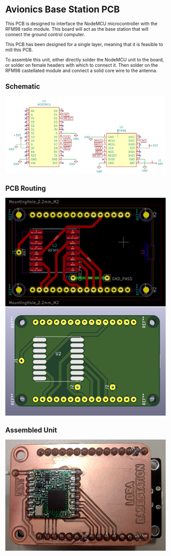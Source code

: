 # Avionics Base Station PCB

This PCB is designed to interface the NodeMCU microcontroller with the RFM98 radio module. This board will act as the base station that will connect the ground control computer.

This PCB has been designed for a single layer, meaning that it is feasible to mill this PCB.

To assemble this unit, either directly solder the NodeMCU unit to the board, or solder on female headers with which to connect it. Then solder on the RFM98 castellated module and connect a solid core wire to the antenna.

## Schematic

![schematic](images/schematic.png)

## PCB Routing

![PCB](images/PCB.png) ![render](images/render.png)

## Assembled Unit

![assembled](images/assembled.jpg)

